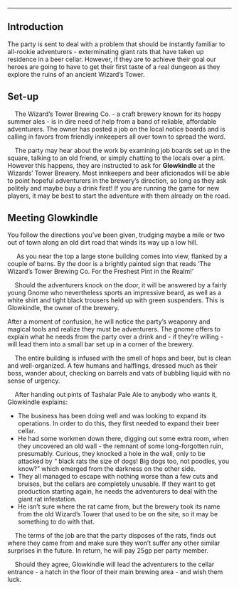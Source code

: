 
<hr>

## Introduction
The party is sent to deal with a problem that should be instantly familiar to all-rookie adventurers - exterminating giant rats that have taken up residence in a beer cellar.
However, if they are to achieve their goal our heroes are going to have to get their first taste of a real dungeon as they explore the ruins of an ancient Wizard’s Tower.

## Set-up
$\quad$The Wizard’s Tower Brewing Co. - a craft brewery known for its hoppy summer ales - is in dire need of help from a band of reliable, affordable adventurers. The owner has posted a job
on the local notice boards and is calling in favors from friendly innkeepers all over town to spread the word. 

$\quad$The party may hear about the work by examining job boards set up in the square, talking to an old friend, or simply chatting to the locals over a pint.
However this happens, they are instructed to ask for **Glowkindle** at the Wizards’ Tower Brewery. Most innkeepers and beer aficionados will be able to point hopeful adventurers
in the brewery’s direction, so long as they ask politely and maybe buy a drink first!
If you are running the game for new players, it may be best to start the adventure with them already on the road.

## Meeting Glowkindle
You follow the directions you’ve been given, trudging maybe a mile or two out of town along an old dirt road that winds its way up a low hill.

$\quad$ As you near the top a large stone building comes into view, flanked by a couple of barns. By the door is a brightly painted sign that reads ‘The Wizard’s Tower Brewing Co. For the Freshest Pint in the Realm!’

$\quad$Should the adventurers knock on the door, it will be answered by a fairly young Gnome who nevertheless sports an impressive beard, as well as a white shirt and tight black
trousers held up with green suspenders. This is Glowkindle, the owner of the brewery.

After a moment of confusion, he will notice the party’s weaponry and magical tools and realize they must be adventurers. The gnome offers to explain what he needs from the party over a drink and - if they’re willing - will lead them into a small bar set up in a corner of the brewery.

$\quad$The entire building is infused with the smell of hops and beer, but is clean and well-organized. A few humans and halflings, dressed much as their boss, wander about,
checking on barrels and vats of bubbling liquid with no sense of urgency.

$\quad$After handing out pints of Tashalar Pale Ale to anybody who wants it, Glowkindle explains:

- The business has been doing well and was looking to expand its operations. In order to do this, they first needed to expand their beer cellar.
- He had some workmen down there, digging out some extra room, when they uncovered an old wall - the remnant of some long-forgotten ruin, presumably. Curious, they knocked a hole in the wall, only to be attacked by “ black rats the size of dogs! Big dogs too, not poodles, you know?” which emerged from the darkness on the other side.
- They all managed to escape with nothing worse than a few cuts and bruises, but the cellars are completely unusable. If they want to get production starting again, he needs the adventurers to deal with the giant rat infestation.
- He isn’t sure where the rat came from, but the brewery took its name from the old Wizard’s Tower that used to be on the site, so it may be something to do with that.

$\quad$The terms of the job are that the party disposes of the rats, finds out where they came from and make sure they won’t suffer any other similar surprises in the future. In return, he will pay 25gp per party member.

$\quad$Should they agree, Glowkindle will lead the adventurers to the cellar entrance - a hatch in the floor of their main brewing area - and wish them luck.